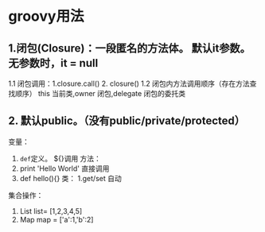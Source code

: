 # groovy用法

## 1.闭包(Closure)：一段匿名的方法体。 默认it参数。无参数时，it = null
1.1 闭包调用：1.closure.call() 2. closure()
1.2 闭包内方法调用顺序（存在方法查找顺序） this 当前类,owner 闭包,delegate 闭包的委托类
## 2. 默认public。（没有public/private/protected）
变量：
1. `def`定义。 ${}调用
方法：
1. print 'Hello World' 直接调用
2. def hello(){}
类：
1.get/set 自动

集合操作：
1. List list= [1,2,3,4,5]
2. Map map = ['a':1,'b':2]
